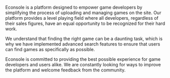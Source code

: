 Econsole is a platform designed to empower game developers by simplifying the process of uploading and managing games on the site. Our platform provides a level playing field where all developers, regardless of their sales figures, have an equal opportunity to be recognized for their hard work.

We understand that finding the right game can be a daunting task, which is why we have implemented advanced search features to ensure that users can find games as specifically as possible.

Econsole is committed to providing the best possible experience for game developers and users alike. We are constantly looking for ways to improve the platform and welcome feedback from the community.
